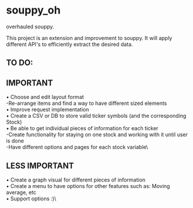 # souppy_oh
overhauled souppy.

This project is an extension and improvement to souppy. It will apply different API's to efficiently extract the desired data.

TO DO:
------

IMPORTANT
---------
• Choose and edit layout format\
  -Re-arrange items and find a way to have different sized elements\
• Improve request implementation\
• Create a CSV or DB to store valid ticker symbols (and the corresponding Stock)\
• Be able to get individual pieces of information for each ticker\
  -Create functionality for staying on one stock and working with it until user is done\
  -Have different options and pages for each stock variable\


LESS IMPORTANT
--------------

• Create a graph visual for different pieces of information\
• Create a menu to have options for other features such as: Moving average, etc\
• Support options :)\
